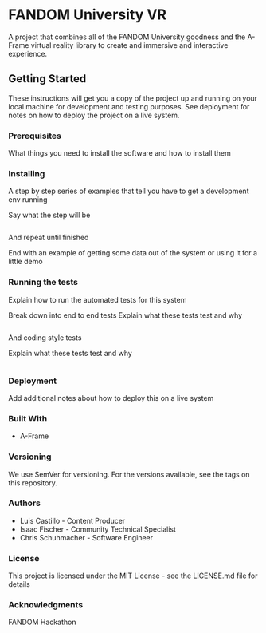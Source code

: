 # FANDOM University VR

A project that combines all of the FANDOM University goodness and the A-Frame virtual reality library to create and immersive and interactive experience.

## Getting Started

These instructions will get you a copy of the project up and running on your local machine for development and testing purposes. See deployment for notes on how to deploy the project on a live system.

### Prerequisites

What things you need to install the software and how to install them

### Installing

A step by step series of examples that tell you have to get a development env running

Say what the step will be

```Give the example
```

And repeat until finished

End with an example of getting some data out of the system or using it for a little demo

### Running the tests
Explain how to run the automated tests for this system

Break down into end to end tests
Explain what these tests test and why

```Give an example
```
And coding style tests

Explain what these tests test and why

```Give an example
```
### Deployment
Add additional notes about how to deploy this on a live system

### Built With
* A-Frame

### Versioning
We use SemVer for versioning. For the versions available, see the tags on this repository.

### Authors
* Luis Castillo - Content Producer
* Isaac Fischer - Community Technical Specialist
* Chris Schuhmacher - Software Engineer

### License
This project is licensed under the MIT License - see the LICENSE.md file for details

### Acknowledgments
FANDOM Hackathon
